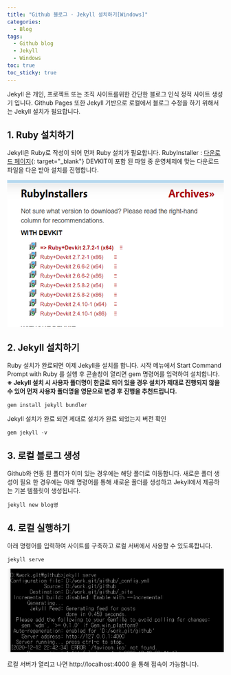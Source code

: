 ```yaml
---
title: "Github 블로그 - Jekyll 설치하기[Windows]"
categories:
  - Blog
tags:
  - Github blog
  - Jekyll
  - Windows
toc: true
toc_sticky: true
---
```


Jekyll 은 개인, 프로젝트 또는 조직 사이트를위한 간단한 블로그 인식 정적 사이트 생성기 입니다.
Github Pages 또한 Jekyll 기반으로 로컬에서 블로그 수정을 하기 위해서는 Jekyll 설치가 필요합니다.

## 1. Ruby 설치하기
Jekyll은 Ruby로 작성이 되어 먼저 Ruby 설치가 필요합니다.
RubyInstaller : [다운로드 페이지](https://rubyinstaller.org/){: target="_blank"}
DEVKIT이 포함 된 파일 중 운영체제에 맞는 다운로드 파일을 다운 받아 설치를 진행합니다.

![Alt text](/assets/images/ruby_install.PNG)

## 2. Jekyll 설치하기
Ruby 설치가 완료되면 이제 Jekyll을 설치를 합니다.
시작 메뉴에서 Start Command Prompt with Ruby 를 실행 후
콘솔창이 열리면 gem 명령어를 입력하여 설치합니다.
**※ Jekyll 설치 시 사용자 폴더명이 한글로 되어 있을 경우 설치가
제대로 진행되지 않을 수 있어 먼저 사용자 폴더명을
영문으로 변경 후 진행을 추천드립니다.**
```
gem install jekyll bundler
```
Jekyll 설치가 완료 되면 제대로 설치가 완료 되었는지 버전 확인
```
gem jekyll -v
```

## 3. 로컬 블로그 생성
Github와 연동 된 폴더가 이미 있는 경우에는 해당 폴더로 이동합니다.
새로운 폴더 생성이 필요 한 경우에는 아래 명령어를 통해 새로운 폴더를 생성하고
Jekyll에서 제공하는 기본 템플릿이 생성됩니다.
```
jekyll new blog명
```

## 4. 로컬 실행하기
아래 명령어를 입력하여 사이트를 구축하고 로컬 서버에서 사용할 수 있도록합니다.
```
jekyll serve
```

![Alt text](/assets/images/jekyll_serve.PNG)

로컬 서버가 열리고 나면 http://localhost:4000 을 통해 접속이 가능합니다.
